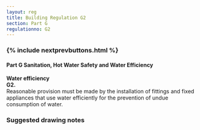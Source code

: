 ```yaml
---
layout: reg
title: Building Regulation G2
section: Part G
regulationno: G2
---
```


<div class="panel panel-primary">
  <div class="panel-heading">
    <h3 class="panel-title">
      {% include nextprevbuttons.html %}
        <h4>Part G Sanitation, Hot Water Safety and Water Efficiency</h4>
    </h3>
  </div>
  <div class="panel-body">
    <p>
        <strong>Water efficiency</strong><br>
        <strong>G2.</strong><br>
            Reasonable provision must be made by the installation of fittings and fixed appliances that use water efficiently for the prevention of undue consumption of water.
    </p>
  </div>
</div>



### Suggested drawing notes